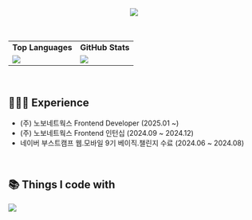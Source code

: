 <div align="center">
  <img src="https://capsule-render.vercel.app/api?type=soft&color=b6dcb6&fontColor=363636&height=100&section=header&text=Hi%20%20I'm%20%20jaebeomx&fontSize=55">
</div>

<br>
<br>

<div align="center">
  <table>
    <tr>
      <td align="center"><strong>Top Languages</strong></td>
      <td align="center"><strong>GitHub Stats</strong></td>
    </tr>
    <tr>
      <td><img src="https://github-readme-stats.vercel.app/api/top-langs/?username=jaebeomx&layout=compact&theme=tokyonight"></td>
      <td><img src="https://github-readme-stats.vercel.app/api?username=jaebeomx&show_icons=true&count_private=true&theme=tokyonight"></td>
    </tr>
  </table>
</div>

<br>

<h2>
  🏃🏻‍♂️ Experience
</h2>
<ul>
  <li>(주) 노보네트웍스 Frontend Developer (2025.01 ~)</li>
  <li>(주) 노보네트웍스 Frontend 인턴십 (2024.09 ~ 2024.12)</li>
  <li>네이버 부스트캠프 웹.모바일 9기 베이직.챌린지 수료 (2024.06 ~ 2024.08)</li>
</ul>

<br>
  <h2>
    📚 Things I code with
  </h2>
<!--     <img src="https://skillicons.dev/icons?i=react,styledcomponents,emotion,tailwind,html,css,js,typescript,git,github,gitlab,vscode&perline=5" /> -->
<img src="https://skillicons.dev/icons?i=react,next,styledcomponents,emotion,tailwind,html,css,js,typescript,git,github,gitlab,vscode,vite,yarn" />
